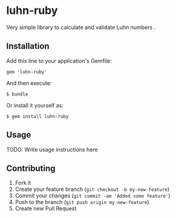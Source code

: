 # luhn-ruby

Very simple library to calculate and validate Luhn numbers .

## Installation

Add this line to your application's Gemfile:

    gem 'luhn-ruby'

And then execute:

    $ bundle

Or install it yourself as:

    $ gem install luhn-ruby

## Usage

TODO: Write usage instructions here

## Contributing

1. Fork it
2. Create your feature branch (`git checkout -b my-new-feature`)
3. Commit your changes (`git commit -am 'Added some feature'`)
4. Push to the branch (`git push origin my-new-feature`)
5. Create new Pull Request
